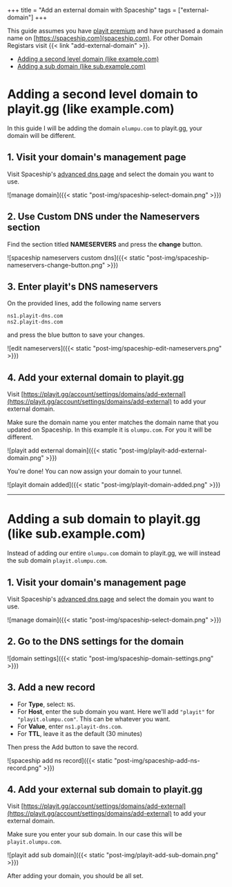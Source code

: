 +++
title = "Add an external domain with Spaceship"
tags = ["external-domain"]
+++

This guide assumes you have [playit premium](https://playit.gg/account/billing/shop/premium) and have purchased a domain name on [https://spaceship.com](spaceship.com). For other Domain Registars visit {{< link "add-external-domain" >}}.


* [Adding a second level domain (like example.com)](#adding-a-second-level-domain-to-playitgg-like-examplecom)
* [Adding a sub domain (like sub.example.com)](#adding-a-sub-domain-to-playitgg-like-subexamplecom)


# Adding a second level domain to playit.gg (like example.com)

In this guide I will be adding the domain `olumpu.com` to playit.gg, your domain will be different.

## 1. Visit your domain's management page

Visit Spaceship's [advanced dns page](https://www.spaceship.com/application/advanced-dns-application/) and select the domain you want to use.

![manage domain]({{< static "post-img/spaceship-select-domain.png" >}})


## 2. Use Custom DNS under the Nameservers section

Find the section titled **NAMESERVERS** and press the **change** button.

![spaceship nameservers custom dns]({{< static "post-img/spaceship-nameservers-change-button.png" >}})

## 3. Enter playit's DNS nameservers

On the provided lines, add the following name servers

```
ns1.playit-dns.com
ns2.playit-dns.com
```

and press the blue button to save your changes.

![edit nameservers]({{< static "post-img/spaceship-edit-nameservers.png" >}})


## 4. Add your external domain to playit.gg

Visit [https://playit.gg/account/settings/domains/add-external](https://playit.gg/account/settings/domains/add-external) to add your external domain.

Make sure the domain name you enter matches the domain name that you updated on Spaceship. In this example it is `olumpu.com`. For you it will be different.

![playit add external domain]({{< static "post-img/playit-add-external-domain.png" >}})

You're done! You can now assign your domain to your tunnel.

![playit domain added]({{< static "post-img/playit-domain-added.png" >}})

---

# Adding a sub domain to playit.gg (like sub.example.com)

Instead of adding our entire `olumpu.com` domain to playit.gg, we will instead the sub domain `playit.olumpu.com`.

## 1. Visit your domain's management page

Visit Spaceship's [advanced dns page](https://www.spaceship.com/application/advanced-dns-application/) and select the domain you want to use.

![manage domain]({{< static "post-img/spaceship-select-domain.png" >}})

## 2. Go to the DNS settings for the domain

![domain settings]({{< static "post-img/spaceship-domain-settings.png" >}})

## 3. Add a new record

* For **Type**, select: `NS`.
* For **Host**, enter the sub domain you want. Here we'll add `"playit"` for `"playit.olumpu.com"`. This can be whatever you want.
* For **Value**, enter `ns1.playit-dns.com`.
* For **TTL**, leave it as the default (30 minutes)

Then press the Add button to save the record.

![spaceship add ns record]({{< static "post-img/spaceship-add-ns-record.png" >}})


## 4. Add your external sub domain to playit.gg

Visit [https://playit.gg/account/settings/domains/add-external](https://playit.gg/account/settings/domains/add-external) to add your external domain.

Make sure you enter your sub domain. In our case this will be `playit.olumpu.com`.

![playit add sub domain]({{< static "post-img/playit-add-sub-domain.png" >}})

After adding your domain, you should be all set.